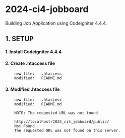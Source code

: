 # 2024-ci4-jobboard
Building Job Application using Codeigniter 4.4.4.


## 1. SETUP

#### 1. Install Codeigniter 4.4.4

#### 2. Create .htaccess file

        new file:   .htaccess
        modified:   README.md

#### 3. Modified .htaccess file

        new file:   .htaccess
        modified:   README.md

        NOTE: The requested URL was not found

        http://localhost/2024_ci4_jobboard/public/
        Not Found
        The requested URL was not found on this server.